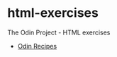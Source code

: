 # html-exercises
The Odin Project - HTML exercises
- [Odin Recipes](https://alphonium.github.io/html-exercises/odin-recipes/)
